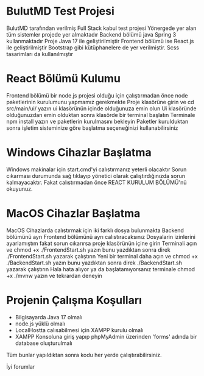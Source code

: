 # BulutMD Test Projesi
BulutMD tarafından verilmiş Full Stack kabul test projesi
Yönergede yer alan tüm sistemler projede yer almaktadır 
Backend bölümü java Spring 3 kullanmaktadır
Proje Java 17 ile geliştirilmiştir
Frontend bölümü ise React.js ile geliştirilmiştir
Bootstrap gibi kütüphanelere de yer verilmiştir.
Scss tasarimları da kullanılmıştır

# React Bölümü Kulumu
Frontend bölümü bir node.js projesi olduğu için çalıştırmadan önce node paketlerinin kurulumunu yapmamız gerekmekte
Proje klasörüne girin ve cd src/main/ui/ yazın ui klasörünün içinde olduğunuza emin olun
Ui klasöründe olduğunuzdan emin olduktan sonra klasörde bir terminal başlatın
Terminale npm install yazın ve paketlerin kurulmasını bekleyin
Paketler kurulduktan sonra işletim sisteminize göre başlatma seçeneğinizi kullanabilirsiniz

# Windows Cihazlar Başlatma
Windows makinalar için start.cmd'yi calıstırmanız yeterli olacaktır
Sorun cıkarması durumunda sağ tıklayıp yönetici olarak çalıştırdığınızda sorun kalmayacaktır.
Fakat calıstırmadan önce REACT KURULUM BÖLÜMÜ'nü okuyunuz.

# MacOS Cihazlar Başlatma
MacOS Cihazlarda calıstırmak için iki farklı dosya bulunmakta
Backend bölümünü ayrı Frontend bölümünü ayrı calıstıracaksınız
Dosyalarin izinlerini ayarlamıştım fakat sorun cıkarırsa proje klasörünün içine girin
Terminali açın ve chmod +x ./FrontendStart.sh yazın bunu yazdıktan sonra direk ./FrontendStart.sh yazarak çalıştırın
Yeni bir terminal daha açın ve chmod +x ./BackendStart.sh yazın bunu yazdıktan sonra direk ./BackendStart.sh yazarak çalıştırın
Hala hata alıyor ya da başlatamıyorsanız terminale chmod +x ./mvnw yazın ve tekrardan deneyin

# Projenin Çalışma Koşulları
- Bilgisayarda Java 17 olmalı
- node.js yüklü olmalı
- LocalHostta calısabilmesi için XAMPP kurulu olmalı
- XAMPP Konsoluna giriş yapıp phpMyAdmin üzerinden 'forms' adında bir database oluşturulmalı

Tüm bunlar yapıldıktan sonra kodu her yerde çalıştırabilirsiniz.

İyi forumlar
